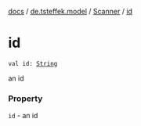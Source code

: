 [docs](../../index.md) / [de.tsteffek.model](../index.md) / [Scanner](index.md) / [id](./id.md)

# id

`val id: `[`String`](https://kotlinlang.org/api/latest/jvm/stdlib/kotlin/-string/index.html)

an id

### Property

`id` - an id